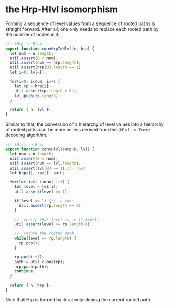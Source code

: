 
# the Hrp-Hlvl isomorphism

Forming a sequence of level values from a sequence of rooted paths is straight
forward. After all, one only needs to replace each rooted path by the number
of nodes in it.

```js
//- (Hrp -> Hlvl)
export function convHrpToHlvl(n, hrp) {
  let num = n.length;
  util.assert(0 < num);
  util.assert(num == hrp.length);
  util.assert(hrp[0].length == 1);
  let i=0, lvl=[];

  for(i=0; i<num; i++) {
    let rp = hrp[i];
    util.assert(rp.length > 0);
    lvl.push(rp.length);
  }

  return { n, lvl };
}
```

Similar to that, the conversion of a hierarchy of level values into a hierarchy
of rooted paths can be more or less derived from the `(Hlvl -> Tree)` decoding
algorithm.

```js
//- (Hlvl -> Hrp)
export function convHlvlToHrp(n, lvl) {
  let num = n.length;
  util.assert(0 < num);
  util.assert(num == lvl.length);
  util.assert(lvl[0] == 1);//- root
  let hrp=[], rp=[], path;

  for(let i=0; i<num; i++) {
    let level = lvl[i];
    util.assert(level >= 1);

    if(level == 1) {//- a root
      util.assert(rp.length == 0);
    }

    //- verify that level is in [1,#rp+1]
    util.assert(level <= rp.length+1);

    //- reduce the rooted path
    while(level <= rp.length) {
      rp.pop();
    }

    rp.push(i+1);
    path = util.clone(rp);
    hrp.push(path);
    continue;
  }

  return { n, hrp };
}
```

Note that Hrp is formed by iteratively cloning the current rooted path.
